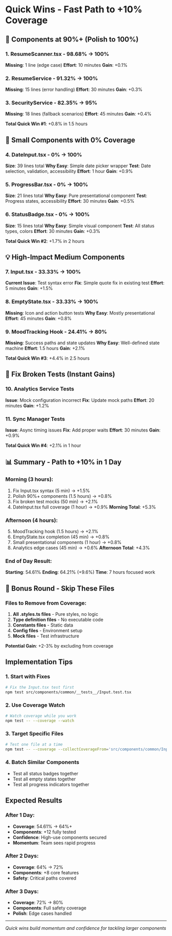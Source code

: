 # Quick Wins - Fast Path to +10% Coverage

## 🎯 Components at 90%+ (Polish to 100%)

### 1. ResumeScanner.tsx - 98.68% → 100%
**Missing**: 1 line (edge case)
**Effort**: 10 minutes
**Gain**: +0.1%

### 2. ResumeService - 91.32% → 100%
**Missing**: 15 lines (error handling)
**Effort**: 30 minutes
**Gain**: +0.3%

### 3. SecurityService - 82.35% → 95%
**Missing**: 18 lines (fallback scenarios)
**Effort**: 45 minutes
**Gain**: +0.4%

**Total Quick Win #1**: +0.8% in 1.5 hours

## 🚀 Small Components with 0% Coverage

### 4. DateInput.tsx - 0% → 100%
**Size**: 39 lines total
**Why Easy**: Simple date picker wrapper
**Test**: Date selection, validation, accessibility
**Effort**: 1 hour
**Gain**: +0.9%

### 5. ProgressBar.tsx - 0% → 100%
**Size**: 21 lines total
**Why Easy**: Pure presentational component
**Test**: Progress states, accessibility
**Effort**: 30 minutes
**Gain**: +0.5%

### 6. StatusBadge.tsx - 0% → 100%
**Size**: 15 lines total
**Why Easy**: Simple visual component
**Test**: All status types, colors
**Effort**: 30 minutes
**Gain**: +0.3%

**Total Quick Win #2**: +1.7% in 2 hours

## 💡 High-Impact Medium Components

### 7. Input.tsx - 33.33% → 100%
**Current Issue**: Test syntax error
**Fix**: Simple quote fix in existing test
**Effort**: 5 minutes
**Gain**: +1.5%

### 8. EmptyState.tsx - 33.33% → 100%
**Missing**: Icon and action button tests
**Why Easy**: Mostly presentational
**Effort**: 45 minutes
**Gain**: +0.8%

### 9. MoodTracking Hook - 24.41% → 80%
**Missing**: Success paths and state updates
**Why Easy**: Well-defined state machine
**Effort**: 1.5 hours
**Gain**: +2.1%

**Total Quick Win #3**: +4.4% in 2.5 hours

## 🔧 Fix Broken Tests (Instant Gains)

### 10. Analytics Service Tests
**Issue**: Mock configuration incorrect
**Fix**: Update mock paths
**Effort**: 20 minutes
**Gain**: +1.2%

### 11. Sync Manager Tests
**Issue**: Async timing issues
**Fix**: Add proper waits
**Effort**: 30 minutes
**Gain**: +0.9%

**Total Quick Win #4**: +2.1% in 1 hour

## 📊 Summary - Path to +10% in 1 Day

### Morning (3 hours):
1. Fix Input.tsx syntax (5 min) → +1.5%
2. Polish 90%+ components (1.5 hours) → +0.8%
3. Fix broken test mocks (50 min) → +2.1%
4. DateInput.tsx full coverage (1 hour) → +0.9%
**Morning Total**: +5.3%

### Afternoon (4 hours):
5. MoodTracking hook (1.5 hours) → +2.1%
6. EmptyState.tsx completion (45 min) → +0.8%
7. Small presentational components (1 hour) → +0.8%
8. Analytics edge cases (45 min) → +0.6%
**Afternoon Total**: +4.3%

### End of Day Result:
**Starting**: 54.61%
**Ending**: 64.21% (+9.6%)
**Time**: 7 hours focused work

## 🎪 Bonus Round - Skip These Files

### Files to Remove from Coverage:
1. **All .styles.ts files** - Pure styles, no logic
2. **Type definition files** - No executable code
3. **Constants files** - Static data
4. **Config files** - Environment setup
5. **Mock files** - Test infrastructure

**Potential Gain**: +2-3% by excluding from coverage

## Implementation Tips

### 1. Start with Fixes
```bash
# Fix the Input.tsx test first
npm test src/components/common/__tests__/Input.test.tsx
```

### 2. Use Coverage Watch
```bash
# Watch coverage while you work
npm test -- --coverage --watch
```

### 3. Target Specific Files
```bash
# Test one file at a time
npm test -- --coverage --collectCoverageFrom='src/components/common/Input.tsx'
```

### 4. Batch Similar Components
- Test all status badges together
- Test all empty states together
- Test all progress indicators together

## Expected Results

### After 1 Day:
- **Coverage**: 54.61% → 64%+ 
- **Components**: +12 fully tested
- **Confidence**: High-use components secured
- **Momentum**: Team sees rapid progress

### After 2 Days:
- **Coverage**: 64% → 72%
- **Components**: +8 core features
- **Safety**: Critical paths covered

### After 3 Days:
- **Coverage**: 72% → 80%
- **Components**: Full safety coverage
- **Polish**: Edge cases handled

---
*Quick wins build momentum and confidence for tackling larger components*
